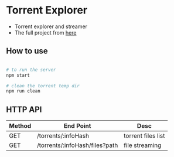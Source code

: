 # Torrent Explorer

- Torrent explorer and streamer
- The full project from [here](https://github.com/asapach/peerflix-server)

## How to use

```bash

# to run the server
npm start

# clean the torrent temp dir
npm run clean

```

## HTTP API

Method | End Point | Desc
-------|-----------|------
GET | /torrents/:infoHash | torrent files list
GET | /torrents/:infoHash/files?path | file streaming